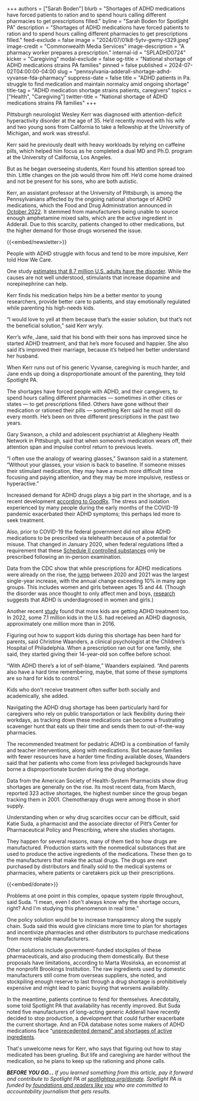 +++
authors = ["Sarah Boden"]
blurb = "Shortages of ADHD medications have forced patients to ration and to spend hours calling different pharmacies to get prescriptions filled."
byline = "Sarah Boden for Spotlight PA"
description = "Shortages of ADHD medications have forced patients to ration and to spend hours calling different pharmacies to get prescriptions filled."
feed-exclude = false
image = "2024/07/01k8-5ytv-gwmy-t329.jpeg"
image-credit = "Commonwealth Media Services"
image-description = "A pharmacy worker prepares a prescription."
internal-id = "SPLADHD0724"
kicker = "Caregiving"
modal-exclude = false
og-title = "National shortage of ADHD medications strains PA families"
pinned = false
published = 2024-07-02T04:00:00-04:00
slug = "pennsylvania-adderall-shortage-adhd-vyvanse-fda-pharmacy"
suppress-date = false
title = "ADHD patients in Pa. struggle to find medication and maintain normalcy amid ongoing shortage"
title-tag = "ADHD medication shortage strains patients, caregivers"
topics = ["Health", "Caregiving"]
twitter-title = "National shortage of ADHD medications strains PA families"
+++

Pittsburgh neurologist Wesley Kerr was diagnosed with attention-deficit hyperactivity disorder at the age of 35. He’d recently moved with his wife and two young sons from California to take a fellowship at the University of Michigan, and work was stressful.

Kerr said he previously dealt with heavy workloads by relying on caffeine pills, which helped him focus as he completed a dual MD and Ph.D. program at the University of California, Los Angeles.

But as he began overseeing students, Kerr found his attention spread too thin. Little changes on the job would throw him off. He’d come home drained and not be present for his sons, who are both autistic.

Kerr, an assistant professor at the University of Pittsburgh, is among the Pennsylvanians affected by the ongoing national shortage of ADHD medications, which the Food and Drug Administration announced in <a href="https://www.fda.gov/drugs/drug-safety-and-availability/fda-announces-shortage-adderall">October 2022</a>. It stemmed from manufacturers being unable to source enough amphetamine mixed salts, which are the active ingredient in Adderall. Due to this scarcity, patients changed to other medications, but the higher demand for those drugs worsened the issue.

{{<embed/newsletter>}}

People with ADHD struggle with focus and tend to be more impulsive, Kerr told How We Care.

One study <a href="https://www.jmcp.org/doi/full/10.18553/jmcp.2021.21290">estimates that 8.7 million U.S. adults have the disorder</a>. While the causes are not well understood, stimulants that increase dopamine and norepinephrine can help.

Kerr finds his medication helps him be a better mentor to young researchers, provide better care to patients, and stay emotionally regulated while parenting his high-needs kids.

“I would love to yell at them because that’s the easier solution, but that’s not the beneficial solution,” said Kerr wryly.

Kerr’s wife, Jane, said that his bond with their sons has improved since he started ADHD treatment, and that he’s more focused and happier. She also said it’s improved their marriage, because it’s helped her better understand her husband.

When Kerr runs out of his generic Vyvanse, caregiving is much harder, and Jane ends up doing a disproportionate amount of the parenting, they told Spotlight PA.

The shortages have forced people with ADHD, and their caregivers, to spend hours calling different pharmacies — sometimes in other cities or states — to get prescriptions filled. Others have gone without their medication or rationed their pills — something Kerr said he must still do every month. He’s been on three different prescriptions in the past two years.

Gary Swanson, a child and adolescent psychiatrist at Allegheny Health Network in Pittsburgh, said that when someone’s medication wears off, their attention span and impulse control return to previous levels.

“I often use the analogy of wearing glasses,” Swanson said in a statement. “Without your glasses, your vision is back to baseline. If someone misses their stimulant medication, they may have a much more difficult time focusing and paying attention, and they may be more impulsive, restless or hyperactive.”

Increased demand for ADHD drugs plays a big part in the shortage, and is a recent development <a href="https://web.archive.org/20231013153252/https://www.goodrx.com/healthcare-access/research/adderall-shortage-new-generics-lead-to-changes-in-types-of-adhd-medications-used">according to GoodRx</a>. The stress and isolation experienced by many people during the early months of the COVID-19 pandemic exacerbated their ADHD symptoms; this perhaps led more to seek treatment.

Also, prior to COVID-19 the federal government did not allow ADHD medications to be prescribed via telehealth because of a potential for misuse. That changed in January 2020, when federal regulations lifted a requirement that these <a href="https://www.fda.gov/drugs/information-drug-class/prescription-stimulant-medications#:~:text=Prescription%20stimulants%20are%20classified%20as,addiction%2C%20overdose%2C%20and%20diversion.">Schedule II controlled substances</a> only be prescribed following an in-person examination.

Data from the CDC show that while prescriptions for ADHD medications were already on the rise, the <a href="https://www.cdc.gov/mmwr/volumes/72/wr/mm7213a1.htm?s_cid=mm7213a1_w">jump</a> between 2020 and 2021 was the largest single-year increase, with the annual change exceeding 10% in many age groups. This includes women and girls between ages 15 and 44. (Though the disorder was once thought to only affect men and boys, <a href="https://www.ncbi.nlm.nih.gov/pmc/articles/PMC10173330/">research</a> suggests that ADHD is underdiagnosed in women and girls.)

Another recent <a href="https://www.tandfonline.com/doi/full/10.1080/15374416.2024.2335625">study</a> found that more kids are getting ADHD treatment too. In 2022, some 7.1 million kids in the U.S. had received an ADHD diagnosis, approximately one million more than in 2016.

Figuring out how to support kids during this shortage has been hard for parents, said Christine Waanders, a clinical psychologist at the Children’s Hospital of Philadelphia. When a prescription ran out for one family, she said, they started giving their 14-year-old son coffee before school.

“With ADHD there’s a lot of self-blame,” Waanders explained. “And parents also have a hard time remembering, maybe, that some of these symptoms are so hard for kids to control.”

Kids who don’t receive treatment often suffer both socially and academically, she added.

Navigating the ADHD drug shortage has been particularly hard for caregivers who rely on public transportation or lack flexibility during their workdays, as tracking down these medications can become a frustrating scavenger hunt that eats up their time and sends them to out-of-the-way pharmacies.

The recommended treatment for pediatric ADHD is a combination of family and teacher interventions, along with medications. But because families with fewer resources have a harder time finding available doses, Waanders said that her patients who come from less privileged backgrounds have borne a disproportionate burden during the drug shortage.

Data from the American Society of Health-System Pharmacists show drug shortages are generally on the rise. Its most recent data, from March, reported 323 active shortages, the highest number since the group began tracking them in 2001. Chemotherapy drugs were among those in short supply.

Understanding when or why drug scarcities occur can be difficult, said Katie Suda, a pharmacist and the associate director of Pitt’s Center for Pharmaceutical Policy and Prescribing, where she studies shortages.

They happen for several reasons, many of them tied to how drugs are manufactured. Production starts with the nonmedical substances that are used to produce the active ingredients of the medications. These then go to the manufacturers that make the actual drugs. The drugs are next purchased by distributors and finally sold to the medical systems or pharmacies, where patients or caretakers pick up their prescriptions.

{{<embed/donate>}}

Problems at one point in this complex, opaque system ripple throughout, said Suda. “I mean, even I don&#39;t always know why the shortage occurs, right? And I&#39;m studying this phenomenon in real time.”

One policy solution would be to increase transparency along the supply chain. Suda said this would give clinicians more time to plan for shortages and incentivize pharmacies and other distributors to purchase medications from more reliable manufacturers.

Other solutions include government-funded stockpiles of these pharmaceuticals, and also producing them domestically. But these proposals have limitations, according to Marta Wosińska, an economist at the nonprofit Brookings Institution. The raw ingredients used by domestic manufacturers still come from overseas suppliers, she noted, and stockpiling enough reserve to last through a drug shortage is prohibitively expensive and might lead to panic buying that worsens availability.

In the meantime, patients continue to fend for themselves. Anecdotally, some told Spotlight PA that availability has recently improved. But Suda noted five manufacturers of long-acting generic Adderall have recently decided to stop production, a development that could further exacerbate the current shortage. And an FDA database notes some makers of ADHD medications face “<a href="https://www.accessdata.fda.gov/scripts/drugshortages/dsp_ActiveIngredientDetails.cfm?AI=Amphetamine%20Aspartate%20Monohydrate,%20Amphetamine%20Sulfate,%20Dextroamphetamine%20Saccharate,%20Dextroamphetamine%20Sulfate%20Tablet&amp;st=c">unprecedented demand” and shortages of active ingredients</a>.

That&#39;s unwelcome news for Kerr, who says that figuring out how to stay medicated has been grueling. But life and caregiving are harder without the medication, so he plans to keep up the rationing and phone calls.

<strong><em>BEFORE YOU GO…</em></strong><em> If you learned something from this article, pay it forward and contribute to Spotlight PA at </em><a href="http://spotlightpa.org/donate"><em>spotlightpa.org/donate</em></a><em>. Spotlight PA is funded by</em><a href="https://www.spotlightpa.org/support"><em> foundations and readers like you</em></a><em> who are committed to accountability journalism that gets results.</em>

